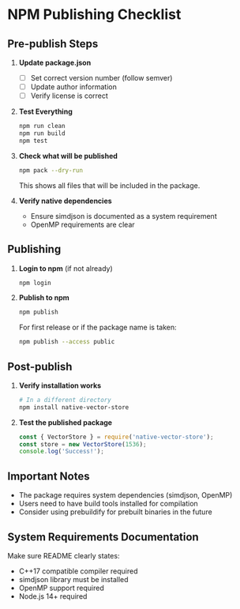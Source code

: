 # NPM Publishing Checklist

## Pre-publish Steps

1. **Update package.json**
   - [ ] Set correct version number (follow semver)
   - [ ] Update author information
   - [ ] Verify license is correct

2. **Test Everything**
   ```bash
   npm run clean
   npm run build
   npm test
   ```

3. **Check what will be published**
   ```bash
   npm pack --dry-run
   ```
   This shows all files that will be included in the package.

4. **Verify native dependencies**
   - Ensure simdjson is documented as a system requirement
   - OpenMP requirements are clear

## Publishing

1. **Login to npm** (if not already)
   ```bash
   npm login
   ```

2. **Publish to npm**
   ```bash
   npm publish
   ```

   For first release or if the package name is taken:
   ```bash
   npm publish --access public
   ```

## Post-publish

1. **Verify installation works**
   ```bash
   # In a different directory
   npm install native-vector-store
   ```

2. **Test the published package**
   ```javascript
   const { VectorStore } = require('native-vector-store');
   const store = new VectorStore(1536);
   console.log('Success!');
   ```

## Important Notes

- The package requires system dependencies (simdjson, OpenMP)
- Users need to have build tools installed for compilation
- Consider using prebuildify for prebuilt binaries in the future

## System Requirements Documentation

Make sure README clearly states:
- C++17 compatible compiler required
- simdjson library must be installed
- OpenMP support required
- Node.js 14+ required